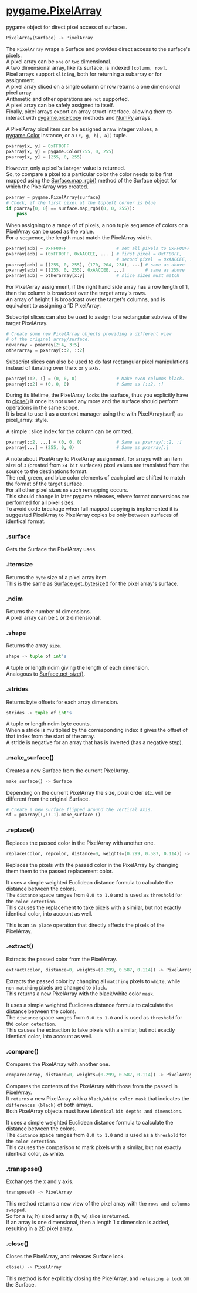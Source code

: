 
# [pygame.PixelArray][1]

pygame object for direct pixel access of surfaces.

```python
PixelArray(Surface) -> PixelArray
```

The `PixelArray` wraps a Surface and provides direct access to the surface's pixels.  
A pixel array can be `one` or `two` dimensional.  
A two dimensional array, like its surface, is indexed `[column, row]`.  
Pixel arrays support `slicing`, both for returning a subarray or for assignment.  
A pixel array sliced on a single column or row returns a one dimensional pixel array.  
Arithmetic and other operations are `not` supported.  
A pixel array can be safely assigned to itself.  
Finally, pixel arrays export an array struct interface, allowing them to interact with [pygame.pixelcopy](/doc/pixelcopy.md) methods and [NumPy](https://numpy.org/) arrays.

A PixelArray pixel item can be assigned a raw integer values, a [pygame.Color](/doc/Color.md) instance, or a `(r, g, b[, a])` tuple.

```python
pxarray[x, y] = 0xFF00FF
pxarray[x, y] = pygame.Color(255, 0, 255)
pxarray[x, y] = (255, 0, 255)
```

However, only a pixel's `integer` value is returned.  
So, to compare a pixel to a particular color the color needs to be first mapped using the [Surface.map_rgb()](/doc/Surface.md/#map_rgb) method of the Surface object for which the PixelArray was created.

```python
pxarray = pygame.PixelArray(surface)
# Check, if the first pixel at the topleft corner is blue
if pxarray[0, 0] == surface.map_rgb((0, 0, 255)):
    pass
```

When assigning to a range of of pixels, a non tuple sequence of colors or a PixelArray can be used as the value.  
For a sequence, the length must match the PixelArray width.

```python
pxarray[a:b] = 0xFF00FF                   # set all pixels to 0xFF00FF
pxarray[a:b] = (0xFF00FF, 0xAACCEE, ... ) # first pixel = 0xFF00FF,
                                          # second pixel  = 0xAACCEE, ...
pxarray[a:b] = [(255, 0, 255), (170, 204, 238), ...] # same as above
pxarray[a:b] = [(255, 0, 255), 0xAACCEE, ...]        # same as above
pxarray[a:b] = otherarray[x:y]            # slice sizes must match
```

For PixelArray assignment, if the right hand side array has a row length of 1, then the column is broadcast over the target array's rows.  
An array of height 1 is broadcast over the target's columns, and is equivalent to assigning a 1D PixelArray.

Subscript slices can also be used to assign to a rectangular subview of the target PixelArray.

```python
# Create some new PixelArray objects providing a different view
# of the original array/surface.
newarray = pxarray[2:4, 3:5]
otherarray = pxarray[::2, ::2]
```

Subscript slices can also be used to do fast rectangular pixel manipulations instead of iterating over the x or y axis.

```python
pxarray[::2, :] = (0, 0, 0)               # Make even columns black.
pxarray[::2] = (0, 0, 0)                  # Same as [::2, :]
```

During its lifetime, the PixelArray `locks` the surface, thus you explicitly have to [close()](#close) it once its not used any more and the surface should perform operations in the same scope.  
It is best to use it as a context manager using the with PixelArray(surf) as pixel_array: style.

A simple : slice index for the column can be omitted.

```python
pxarray[::2, ...] = (0, 0, 0)             # Same as pxarray[::2, :]
pxarray[...] = (255, 0, 0)                # Same as pxarray[:]
```

A note about PixelArray to PixelArray assignment, for arrays with an item size of `3` (created from `24 bit` surfaces) pixel values are translated from the source to the destinations format.  
The red, green, and blue color elements of each pixel are shifted to match the format of the target surface.  
For all other pixel sizes `no` such remapping occurs.  
This should change in later pygame releases, where format conversions are performed for all pixel sizes.  
To avoid code breakage when full mapped copying is implemented it is suggested PixelArray to PixelArray copies be only between surfaces of identical format.

### .surface

Gets the Surface the PixelArray uses.

### .itemsize

Returns the `byte` size of a pixel array item.  
This is the same as [Surface.get_bytesize()](/doc/Surface.md/#get_bytesize) for the pixel array's surface.

### .ndim

Returns the number of dimensions.  
A pixel array can be `1` or `2` dimensional.

### .shape

Returns the array `size`.

```python
shape -> tuple of int's
```

A tuple or length ndim giving the length of each dimension.  
Analogous to [Surface.get_size()](/doc/Surface.md/#get_size).

### .strides

Returns byte offsets for each array dimension.

```python
strides -> tuple of int's
```

A tuple or length ndim byte counts.  
When a stride is multiplied by the corresponding index it gives the offset of that index from the start of the array.  
A stride is negative for an array that has is inverted (has a negative step).

### .make_surface()

Creates a new Surface from the current PixelArray.

```python
make_surface() -> Surface
```

Depending on the current PixelArray the size, pixel order etc. will be different from the original Surface.

```python
# Create a new surface flipped around the vertical axis.
sf = pxarray[:,::-1].make_surface ()
```

### .replace()

Replaces the passed color in the PixelArray with another one.

```python
replace(color, repcolor, distance=0, weights=(0.299, 0.587, 0.114)) -> None
```

Replaces the pixels with the passed color in the PixelArray by changing them them to the passed replacement color.

It uses a simple weighted Euclidean distance formula to calculate the distance between the colors.  
The `distance` space ranges from `0.0 to 1.0` and is used as `threshold` for the `color detection`.  
This causes the replacement to take pixels with a similar, but not exactly identical color, into account as well.

This is an `in place` operation that directly affects the pixels of the PixelArray.

### .extract()

Extracts the passed color from the PixelArray.

```python
extract(color, distance=0, weights=(0.299, 0.587, 0.114)) -> PixelArray
```

Extracts the passed color by changing all `matching` pixels to `white`, while `non-matching` pixels are changed to `black`.  
This returns a new PixelArray with the black/white color `mask`.

It uses a simple weighted Euclidean distance formula to calculate the distance between the colors.  
The `distance` space ranges from `0.0 to 1.0` and is used as `threshold` for the `color detection`.  
This causes the extraction to take pixels with a similar, but not exactly identical color, into account as well.

### .compare()

Compares the PixelArray with another one.

```python
compare(array, distance=0, weights=(0.299, 0.587, 0.114)) -> PixelArray
```

Compares the contents of the PixelArray with those from the passed in PixelArray.  
It `returns` a new PixelArray with a `black/white color mask` that indicates the `differences (black)` of both arrays.  
Both PixelArray objects must have `identical` `bit depths and dimensions`.

It uses a simple weighted Euclidean distance formula to calculate the distance between the colors.  
The `distance` space ranges from `0.0 to 1.0` and is used as a `threshold` for the `color detection`.  
This causes the comparison to mark pixels with a similar, but not exactly identical color, as white.

### .transpose()

Exchanges the x and y axis.

```python
transpose() -> PixelArray
```

This method returns a new view of the pixel array with the `rows and columns` `swapped`.  
So for a (w, h) sized array a (h, w) slice is returned.  
If an array is one dimensional, then a length 1 x dimension is added, resulting in a 2D pixel array.

### .close()

Closes the PixelArray, and releases Surface lock.

```python
close() -> PixelArray
```

This method is for explicitly closing the PixelArray, and `releasing a lock` on the Surface.

[1]:https://www.pygame.org/docs/ref/pixelarray.html

<End>
